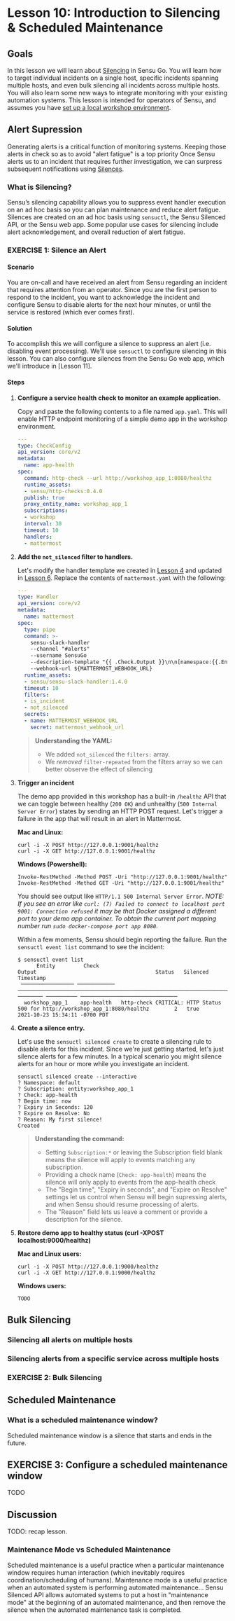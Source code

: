 # Lesson 10: Introduction to Silencing & Scheduled Maintenance

## Goals

In this lesson we will learn about [Silencing][silencing-docs] in Sensu Go.
You will learn how to target individual incidents on a single host, specific incidents spanning multiple hosts, and even bulk silencing all incidents across multiple hosts.
You will also learn some new ways to integrate monitoring with your existing automation systems.
This lesson is intended for operators of Sensu, and assumes you have [set up a local workshop environment][setup_workshop].

## Alert Supression

Generating alerts is a critical function of monitoring systems.
Keeping those alerts in check so as to avoid "alert fatigue" is a top priority
Once Sensu alerts us to an incident that requires further investigation, we can surpress subsequent notifications using [Silences][silencing-docs].

### What is Silencing?

Sensu’s silencing capability allows you to suppress event handler execution on an ad hoc basis so you can plan maintenance and reduce alert fatigue.
Silences are created on an ad hoc basis using `sensuctl`, the Sensu Silenced API, or the Sensu web app.
Some popular use cases for silencing include alert acknowledgement, and overall reduction of alert fatigue.

### EXERCISE 1: Silence an Alert

#### Scenario

You are on-call and have received an alert from Sensu regarding an incident that requires attention from an operator.
Since you are the first person to respond to the incident, you want to acknowledge the incident and configure Sensu to disable alerts for the next hour minutes, or until the service is restored (which ever comes first).

#### Solution

To accomplish this we will configure a silence to suppress an alert (i.e. disabling event processing).
We'll use `sensuctl` to configure silencing in this lesson.
You can also configure silences from the Sensu Go web app, which we'll introduce in [Lesson 11].

#### Steps

1. **Configure a service health check to monitor an example application.**

   Copy and paste the following contents to a file named `app.yaml`.
   This will enable HTTP endpoint monitoring of a simple demo app in the workshop environment.

   ```yaml
   ---
   type: CheckConfig
   api_version: core/v2
   metadata:
     name: app-health
   spec:
     command: http-check --url http://workshop_app_1:8080/healthz
     runtime_assets:
     - sensu/http-checks:0.4.0
     publish: true
     proxy_entity_name: workshop_app_1
     subscriptions:
     - workshop
     interval: 30
     timeout: 10
     handlers:
     - mattermost
   ```

1. **Add the `not_silenced` filter to handlers.**

   Let's modify the handler template we created in [Lesson 4](/lessons/operator/04/README.md#readme) and updated in [Lesson 6](/lessons/operator/06/README.md#readme).
   Replace the contents of `mattermost.yaml` with the following:

   ```yaml
   ---
   type: Handler
   api_version: core/v2
   metadata:
     name: mattermost
   spec:
     type: pipe
     command: >-
       sensu-slack-handler
       --channel "#alerts"
       --username SensuGo
       --description-template "{{ .Check.Output }}\n\n[namespace:{{.Entity.Namespace}}]"
       --webhook-url ${MATTERMOST_WEBHOOK_URL}
     runtime_assets:
     - sensu/sensu-slack-handler:1.4.0
     timeout: 10
     filters:
     - is_incident
     - not_silenced
     secrets:
     - name: MATTERMOST_WEBHOOK_URL
       secret: mattermost_webhook_url
   ```

   > **Understanding the YAML:**
   > - We added `not_silenced` the `filters:` array.
   > - We _removed_ `filter-repeated` from the filters array so we can better observe the effect of silencing

1. **Trigger an incident**

   The demo app provided in this workshop has a built-in `/healthz` API that we can toggle between healthy (`200 OK`) and unhealthy (`500 Internal Server Error`) states by sending an HTTP POST request.
   Let's trigger a failure in the app that will result in an alert in Mattermost.

   **Mac and Linux:**

   ```shell
   curl -i -X POST http://127.0.0.1:9001/healthz
   curl -i -X GET http://127.0.0.1:9001/healthz
   ```

   **Windows (Powershell):**

   ```shell
   Invoke-RestMethod -Method POST -Uri "http://127.0.0.1:9001/healthz"
   Invoke-RestMethod -Method GET -Uri "http://127.0.0.1:9001/healthz"
   ```

   You should see output like `HTTP/1.1 500 Internal Server Error`. 
   _NOTE: If you see an error like `curl: (7) Failed to connect to localhost port 9001: Connection refused` it may be that Docker assigned a different port to your demo app container.
   To obtain the current port mapping number run `sudo docker-compose port app 8080`._
   
   Within a few moments, Sensu should begin reporting the failure. 
   Run the `sensuctl event list` command to see the incident:
   
   ```shell
   $ sensuctl event list
         Entity         Check                                        Output                                      Status   Silenced             Timestamp           
    ───────────────── ──────────── ───────────────────────────────────────────────────────────────────────────── ──────── ────────── ───────────────────────────────
     workshop_app_1    app-health   http-check CRITICAL: HTTP Status 500 for http://workshop_app_1:8080/healthz        2   true       2021-10-23 15:34:11 -0700 PDT
   ```

1. **Create a silence entry.**

   Let's use the `sensuctl silenced create` to create a silencing rule to disable alerts for this incident.
   Since we're just getting started, let's just silence alerts for a few minutes.
   In a typical scenario you might silence alerts for an hour or more while you investigate an incident.

   ```shell
   sensuctl silenced create --interactive
   ? Namespace: default
   ? Subscription: entity:workshop_app_1
   ? Check: app-health
   ? Begin time: now
   ? Expiry in Seconds: 120
   ? Expire on Resolve: No
   ? Reason: My first silence!
   Created
   ```
   
   > **Understanding the command:**
   > - Setting `Subscription:*` or leaving the Subscription field blank means the silence will apply to events matching any subscription.
   > - Providing a check name (`Check: app-health`) means the silence will only apply to events from the app-health check
   > - The "Begin time", "Expiry in seconds", and "Expire on Resolve" settings let us control when Sensu will begin supressing alerts, and when Sensu should resume processing of alerts. 
   > - The "Reason" field lets us leave a comment or provide a description for the silence.


1. **Restore demo app to healthy status (curl -XPOST localhost:9000/healthz)**

   **Mac and Linux users:**
   
   ```shell
   curl -i -X POST http://127.0.0.1:9000/healthz
   curl -i -X GET http://127.0.0.1:9000/healthz
   ```
   
   **Windows users:**
   
   ```shell
   TODO
   ```
   

## Bulk Silencing

### Silencing all alerts on multiple hosts

### Silencing alerts from a specific service across multiple hosts

### EXERCISE 2: Bulk Silencing

## Scheduled Maintenance

### What is a scheduled maintenance window?

Scheduled maintenance window is a silence that starts and ends in the future. 

## EXERCISE 3: Configure a scheduled maintenance window

TODO

## Discussion

TODO: recap lesson.

### Maintenance Mode vs Scheduled Maintenance

Scheduled maintenance is a useful practice when a particular maintenance window requires human interaction (which inevitably requires coordination/scheduling of humans).
Maintenance mode is a useful practice when an automated system is performing automated maintenance... Sensu Silenced API allows automated systems to put a host in "maintenance mode" at the beginning of an automated maintenance, and then remove the silence when the automated maintenance task is completed.

[setup_workshop]: ../02/README.md#readme
[silencing-docs]: https://docs.sensu.io/sensu-go/latest/observability-pipeline/observe-process/silencing/
